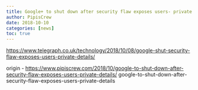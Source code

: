 ```yaml
---
title: Google+ to shut down after security flaw exposes users- private details
author: PipisCrew
date: 2018-10-10
categories: [news]
toc: true
---
```


https://www.telegraph.co.uk/technology/2018/10/08/google-shut-security-flaw-exposes-users-private-details/

origin - https://www.pipiscrew.com/2018/10/google-to-shut-down-after-security-flaw-exposes-users-private-details/ google-to-shut-down-after-security-flaw-exposes-users-private-details